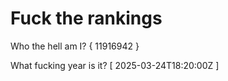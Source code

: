# Fuck the rankings

Who the hell am I?
{ 11916942 }

What fucking year is it?
[ 2025-03-24T18:20:00Z ]
